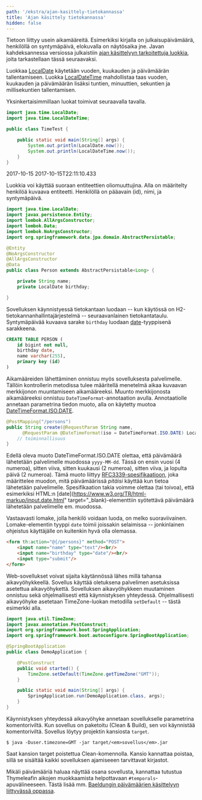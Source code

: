 ```yaml
---
path: '/ekstra/ajan-kasittely-tietokannassa'
title: 'Ajan käsittely tietokannassa'
hidden: false
---
```



Tietoon liittyy usein aikamääreitä. Esimerkiksi kirjalla on julkaisupäivämäärä, henkilöllä on syntymäpäivä, elokuvalla on näytösaika jne. Javan kahdeksannessa versiossa julkaistiin [ajan käsittelyyn tarkoitettuja luokkia](https://docs.oracle.com/javase/8/docs/api/java/time/package-summary.html), joita tarkastellaan tässä seuraavaksi.

Luokkaa [LocalDate](https://docs.oracle.com/javase/8/docs/api/java/time/LocalDate.html) käytetään vuoden, kuukauden ja päivämäärän tallentamiseen. Luokka [LocalDateTime](https://docs.oracle.com/javase/8/docs/api/java/time/LocalDateTime.html) mahdollistaa taas vuoden, kuukauden ja päivämäärän lisäksi tuntien, minuuttien, sekuntien ja millisekuntien tallentamisen.

Yksinkertaisimmillaan luokat toimivat seuraavalla tavalla.

```java
import java.time.LocalDate;
import java.time.LocalDateTime;

public class TimeTest {

    public static void main(String[] args) {
        System.out.println(LocalDate.now());
        System.out.println(LocalDateTime.now());
    }
}
```

<sample-output>

2017-10-15
2017-10-15T22:11:10.433

</sample-output>


Luokkia voi käyttää suoraan entiteettien oliomuuttujina. Alla on määritelty henkilöä kuvaava entiteetti. Henkilöllä on pääavain (id), nimi, ja syntymäpäivä.


```java
import java.time.LocalDate;
import javax.persistence.Entity;
import lombok.AllArgsConstructor;
import lombok.Data;
import lombok.NoArgsConstructor;
import org.springframework.data.jpa.domain.AbstractPersistable;

@Entity
@NoArgsConstructor
@AllArgsConstructor
@Data
public class Person extends AbstractPersistable<Long> {

    private String name;
    private LocalDate birthday;

}
```

Sovelluksen käynnistyessä tietokantaan luodaan -- kun käytössä on H2-tietokannanhallintajärjestelmä  -- seuraavanlainen tietokantataulu. Syntymäpäivää kuvaava sarake `birthday` luodaan [date](http://www.h2database.com/html/datatypes.html#date_type)-tyyppisenä sarakkeena.


```sql
CREATE TABLE PERSON (
    id bigint not null,
    birthday date,
    name varchar(255),
    primary key (id)
)
```

Aikamääreiden lähettäminen onnistuu myös sovelluksesta palvelimelle. Tällöin kontrollerin metodissa tulee määritellä menetelmä aikaa kuvaavan merkkijonon muuntamiseen aikamääreeksi. Muunto merkkijonosta aikamääreeksi onnistuu `DateTimeFormat`-annotaation avulla. Annotaatiolle annetaan parametrina tiedon muoto, alla on käytetty muotoa [DateTimeFormat.ISO.DATE](https://docs.spring.io/spring-framework/docs/current/javadoc-api/org/springframework/format/annotation/DateTimeFormat.ISO.html#DATE).


```java
@PostMapping("/persons")
public String create(@RequestParam String name,
      @RequestParam @DateTimeFormat(iso = DateTimeFormat.ISO.DATE) LocalDate birthday) {
    // toiminnallisuus
}
```

Edellä oleva muoto DateTimeFormat.ISO.DATE olettaa, että päivämäärä lähetetään palvelimelle muodossa `yyyy-MM-dd`. Tässä on ensin vuosi (4 numeroa), sitten viiva, sitten kuukausi (2 numeroa), sitten viiva, ja lopulta päivä (2 numeroa). Tämä muoto liittyy [RFC3339-spesifikaatioon](https://tools.ietf.org/html/rfc3339#section-5.6), joka määrittelee muodon, mitä päivämäärissä *pitäisi* käyttää kun tietoa lähetetään palvelimelle. Spesifikaation takia voimme olettaa (tai toivoa), että esimerkiksi HTML:n [date](https://www.w3.org/TR/html-markup/input.date.html" target="_blank)-elementtiin syötettävä päivämäärä lähetetään palvelimelle em. muodossa.


Vastaavasti lomake, jolla henkilö voidaan luoda, on melko suoraviivainen. Lomake-elementin tyyppi `date` toimii joissakin selaimissa -- jonkinlainen ohjeistus käyttäjälle on kuitenkin hyvä olla olemassa.

```html
<form th:action="@{/persons}" method="POST">
    <input name="name" type="text"/><br/>
    <input name="birthday" type="date"/><br/>
    <input type="submit"/>
</form>
```


<text-box variant='hint' name='Sovelluksen aikavyöhykkeen asettaminen'>

Web-sovellukset voivat sijaita käytännössä lähes millä tahansa aikavyöhykkeellä. Sovellus käyttää oletuksena palvelimen asetuksissa asetettua aikavyöhykettä. Sovelluksen aikavyöhykkeen muutaminen onnistuu sekä ohjelmallisesti että käynnistyksen yhteydessä. Ohjelmallisesti aikavyöhyke asetetaan TimeZone-luokan metodilla `setDefault` -- tästä esimerkki alla.

```java
import java.util.TimeZone;
import javax.annotation.PostConstruct;
import org.springframework.boot.SpringApplication;
import org.springframework.boot.autoconfigure.SpringBootApplication;

@SpringBootApplication
public class DemoApplication {

    @PostConstruct
    public void started() {
        TimeZone.setDefault(TimeZone.getTimeZone("GMT"));
    }

    public static void main(String[] args) {
        SpringApplication.run(DemoApplication.class, args);
    }
}
```

Käynnistyksen yhteydessä aikavyöhyke annetaan sovellukselle parametrina komentoriviltä. Kun sovellus on paketoitu (Clean & Build), sen voi käynnistää komentoriviltä. Sovellus löytyy projektin kansiosta `target`.


```console
$ java -Duser.timezone=GMT -jar target/<em>sovellus</em>.jar
```

Saat kansion target poistettua Clean-komennolla. Kansio kannattaa poistaa, sillä se sisältää kaikki sovelluksen ajamiseeen tarvittavat kirjastot.

</text-box>

Mikäli päivämääriä haluaa näyttää osana sovellusta, kannattaa tutustua Thymeleafin aikojen muokkaamista helpottavaan `#temporals`-apuvälineeseen. Tästä lisää mm. [Baeldungin päivämäärien käsittelyyn liittyvässä oppassa](https://www.baeldung.com/dates-in-thymeleaf).

